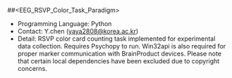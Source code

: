 ##<EEG_RSVP_Color_Task_Paradigm>

* Programming Language: Python
* Contact: Y.chen (yaya2808@korea.ac.kr)
* Detail: RSVP color card counting task implemented for experimental data collection. Requires Psychopy to run. Win32api is also required for proper marker communication with BrainProduct devices. Please note that certain local dependencies have been excluded due to copyright concerns.